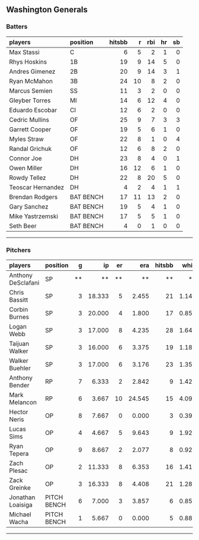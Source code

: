 ## Washington Generals

### Batters

 
|players           |position  | hitsbb|  r| rbi| hr| sb| 
|:-----------------|:---------|------:|--:|---:|--:|--:| 
|Max Stassi        |C         |      6|  5|   2|  1|  0| 
|Rhys Hoskins      |1B        |     19|  9|  14|  5|  0| 
|Andres Gimenez    |2B        |     20|  9|  14|  3|  1| 
|Ryan McMahon      |3B        |     24| 10|   8|  2|  0| 
|Marcus Semien     |SS        |     11|  3|   2|  0|  0| 
|Gleyber Torres    |MI        |     14|  6|  12|  4|  0| 
|Eduardo Escobar   |CI        |     12|  6|   2|  0|  0| 
|Cedric Mullins    |OF        |     25|  9|   7|  3|  3| 
|Garrett Cooper    |OF        |     19|  5|   6|  1|  0| 
|Myles Straw       |OF        |     22|  8|   1|  0|  4| 
|Randal Grichuk    |OF        |     12|  6|   8|  2|  0| 
|Connor Joe        |DH        |     23|  8|   4|  0|  1| 
|Owen Miller       |DH        |     16| 12|   6|  1|  0| 
|Rowdy Tellez      |DH        |     22|  8|  20|  5|  0| 
|Teoscar Hernandez |DH        |      4|  2|   4|  1|  1| 
|Brendan Rodgers   |BAT BENCH |     17| 11|  13|  2|  0| 
|Gary Sanchez      |BAT BENCH |     19|  5|   4|  1|  0| 
|Mike Yastrzemski  |BAT BENCH |     17|  5|   5|  1|  0| 
|Seth Beer         |BAT BENCH |      4|  0|   1|  0|  0| 


* * *

### Pitchers

 
|players            |position    |  g|     ip| er|    era| hitsbb|  whip| so|  w| sv| 
|:------------------|:-----------|--:|------:|--:|------:|------:|-----:|--:|--:|--:| 
|Anthony DeSclafani |SP          | **|     **| **|     **|     **|    **| **| **| **| 
|Chris Bassitt      |SP          |  3| 18.333|  5|  2.455|     21| 1.145| 20|  1|  0| 
|Corbin Burnes      |SP          |  3| 20.000|  4|  1.800|     17| 0.850| 24|  0|  0| 
|Logan Webb         |SP          |  3| 17.000|  8|  4.235|     28| 1.647| 11|  3|  0| 
|Taijuan Walker     |SP          |  3| 16.000|  6|  3.375|     19| 1.188|  4|  1|  0| 
|Walker Buehler     |SP          |  3| 17.000|  6|  3.176|     23| 1.353| 14|  2|  0| 
|Anthony Bender     |RP          |  7|  6.333|  2|  2.842|      9| 1.421|  8|  0|  2| 
|Mark Melancon      |RP          |  6|  3.667| 10| 24.545|     15| 4.091|  1|  0|  3| 
|Hector Neris       |OP          |  8|  7.667|  0|  0.000|      3| 0.391|  8|  0|  0| 
|Lucas Sims         |OP          |  4|  4.667|  5|  9.643|      9| 1.929|  4|  1|  0| 
|Ryan Tepera        |OP          |  9|  8.667|  2|  2.077|      8| 0.923|  5|  1|  1| 
|Zach Plesac        |OP          |  2| 11.333|  8|  6.353|     16| 1.412|  8|  0|  0| 
|Zack Greinke       |OP          |  3| 16.333|  8|  4.408|     21| 1.286|  8|  0|  0| 
|Jonathan Loaisiga  |PITCH BENCH |  6|  7.000|  3|  3.857|      6| 0.857|  6|  1|  0| 
|Michael Wacha      |PITCH BENCH |  1|  5.667|  0|  0.000|      5| 0.882|  2|  1|  0| 


* * *


